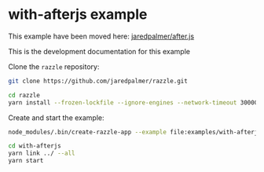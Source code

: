 # with-afterjs example

This example have been moved here: [jaredpalmer/after.js](https://github.com/jaredpalmer/after.js/blob/master/examples/basic)


<!-- START install generated instructions please keep comment here to allow auto update -->
<!-- DON'T EDIT THIS SECTION, INSTEAD RE-RUN update-examples TO UPDATE -->
This is the development documentation for this example

Clone the `razzle` repository:

```bash
git clone https://github.com/jaredpalmer/razzle.git

cd razzle
yarn install --frozen-lockfile --ignore-engines --network-timeout 30000
```

Create and start the example:

```bash
node_modules/.bin/create-razzle-app --example file:examples/with-afterjs with-afterjs --no-install

cd with-afterjs
yarn link ../ --all
yarn start
```
<!-- END install generated instructions please keep comment here to allow auto update -->